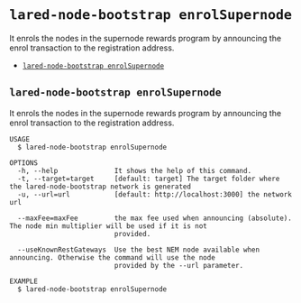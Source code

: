 `lared-node-bootstrap enrolSupernode`
=====================================

It enrols the nodes in the supernode rewards program by announcing the enrol transaction to the registration address.

* [`lared-node-bootstrap enrolSupernode`](#lared-node-bootstrap-enrolsupernode)

## `lared-node-bootstrap enrolSupernode`

It enrols the nodes in the supernode rewards program by announcing the enrol transaction to the registration address.

```
USAGE
  $ lared-node-bootstrap enrolSupernode

OPTIONS
  -h, --help              It shows the help of this command.
  -t, --target=target     [default: target] The target folder where the lared-node-bootstrap network is generated
  -u, --url=url           [default: http://localhost:3000] the network url

  --maxFee=maxFee         the max fee used when announcing (absolute). The node min multiplier will be used if it is not
                          provided.

  --useKnownRestGateways  Use the best NEM node available when announcing. Otherwise the command will use the node
                          provided by the --url parameter.

EXAMPLE
  $ lared-node-bootstrap enrolSupernode
```
